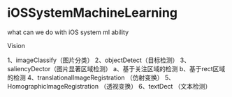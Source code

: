 # iOSSystemMachineLearning

what can we do with iOS system ml ability

Vision

1、imageClassify（图片分类）
2、objectDetect（目标检测）
3、saliencyDector（图片显著区域检测）
a、基于关注区域的检测
b、基于rect区域的检测
4、translationalImageRegistration （仿射变换）
5、HomographicImageRegistration （透视变换）
6、textDect （文本检测）

